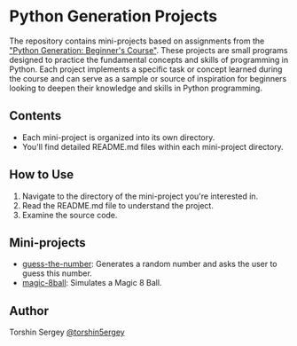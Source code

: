 # Python Generation Projects

The repository contains mini-projects based on assignments from the ["Python Generation: Beginner's Course"](https://stepik.org/course/58852/info). These projects are small programs designed to practice the fundamental concepts and skills of programming in Python. Each project implements a specific task or concept learned during the course and can serve as a sample or source of inspiration for beginners looking to deepen their knowledge and skills in Python programming.

## Contents

- Each mini-project is organized into its own directory.
- You'll find detailed README.md files within each mini-project directory.

## How to Use

1. Navigate to the directory of the mini-project you're interested in.
2. Read the README.md file to understand the project.
3. Examine the source code.

## Mini-projects
- [guess-the-number](./guess-the-number): Generates a random number and asks the user to guess this number.
- [magic-8ball](./magic-8ball): Simulates a Magic 8 Ball.

## Author

Torshin Sergey [@torshin5ergey](https://github.com/torshin5ergey)
